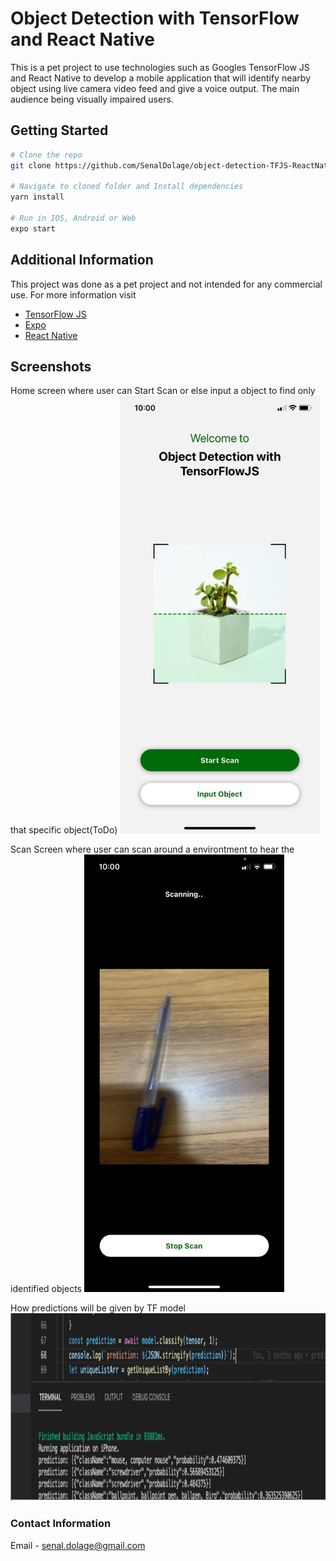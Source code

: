 # Object Detection with TensorFlow and React Native
This is a pet project to use technologies such as Googles TensorFlow JS and React Native to develop a mobile application that will identify nearby object using live camera video feed and give a voice output. The main audience being visually impaired users.

## Getting Started
```bash
# Clone the repo
git clone https://github.com/SenalDolage/object-detection-TFJS-ReactNative.git

# Navigate to cloned folder and Install dependencies
yarn install

# Run in IOS, Android or Web
expo start
``` 

## Additional Information
This project was done as a pet project and not intended for any commercial use. For more information visit 
- [TensorFlow JS](https://www.tensorflow.org/js)
- [Expo](https://docs.expo.io/)
- [React Native](https://reactnative.dev/docs/getting-started)

## Screenshots
Home screen where user can Start Scan or else input a object to find only that specific object(ToDo)
<img src="/screenshots/home-screen.jpeg" width="320" height="700"/>

Scan Screen where user can scan around a environtment to hear the identified objects
<img src="/screenshots/scan-screen.jpeg" width="320" height="700"/>

How predictions will be given by TF model
<img src="/screenshots/predictions.png" width="800" height="300"/>

### Contact Information
Email - senal.dolage@gmail.com
